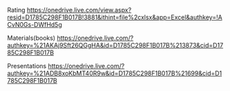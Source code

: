 Rating
https://onedrive.live.com/view.aspx?resid=D1785C298F1B017B!3881&ithint=file%2cxlsx&app=Excel&authkey=!ACvN0Gs-DWfHd5g

Materials(books)
https://onedrive.live.com/?authkey=%21AKAj9Sft26QGgHA&id=D1785C298F1B017B%213873&cid=D1785C298F1B017B

Presentations
https://onedrive.live.com/?authkey=%21ADB8xoKbMT40R9w&id=D1785C298F1B017B%21699&cid=D1785C298F1B017B
